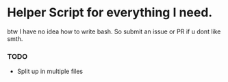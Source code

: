 # Helper Script for everything I need.
btw I have no idea how to write bash. So submit an issue or PR if u dont like smth.

### TODO
* Split up in multiple files
